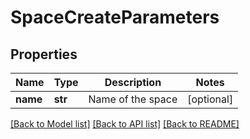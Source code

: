# SpaceCreateParameters

## Properties
Name | Type | Description | Notes
------------ | ------------- | ------------- | -------------
**name** | **str** | Name of the space | [optional] 

[[Back to Model list]](../README.md#documentation-for-models) [[Back to API list]](../README.md#documentation-for-api-endpoints) [[Back to README]](../README.md)


